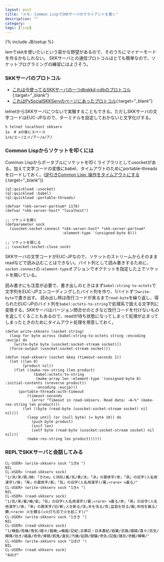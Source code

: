 ```yaml
---
layout: post
title: "メモ: Common LispでSKKサーバのクライアントを書く"
description: ""
category: 
tags: [lisp]
---
```

{% include JB/setup %}

lemでskkを使いたいという密かな野望があるので、そのうちにマイナーモードを作るかもしれない。
SKKサーバとの通信プロトコルはとても簡単なので、ソケットプログラミングの練習にはよさそう。

### SKKサーバのプロトコル

- [これは今使ってるSKKサーバの一つdbskkd-cdbのプロトコル](https://github.com/jj1bdx/dbskkd-cdb/blob/master/skk-server-protocol.md){:target="_blank"}
- [これはPySocialSKKServのページにあったプロトコル](https://ja.osdn.net/projects/pysocialskkserv/wiki/SKKServ){:target="_blank"}

telnetからSKKサーバにつないで実験することもできる。ただしSKKサーバの文字コードはEUC-JPなので、ターミナルを設定しておかないと文字化けする。
```
% telnet localhost skkserv
1a  # aの後にスペース
1/α/エー/エイ/アー/а/ア/
```

### Common Lispからソケットを叩くには
Common Lispからポータブルにソケットを叩くライブラリとしてusocketがある。加えて文字コードの変換にbabel、タイムアウトのためにportable-threadsをロードしておく。([逆引きCommon Lisp: 操作をタイムアウトにする](http://tips.cddddr.org/common-lisp/index.cgi?%e6%93%8d%e4%bd%9c%e3%82%92%e3%82%bf%e3%82%a4%e3%83%a0%e3%82%a2%e3%82%a6%e3%83%88%e3%81%ab%e3%81%99%e3%82%8b){:target="_blank"})

```common_lisp
(ql:quickload :usocket)
(ql:quickload :babel)
(ql:quickload :portable-threads)

(defvar *skk-server-portnum* 1178)
(defvar *skk-server-host* "localhost")

;; ソケットを開く
(defparameter sock
  (usocket:socket-connect *skk-server-host* *skk-server-portnum*
                          :element-type '(unsigned-byte 8)))
                          
;; ソケットを閉じる
;; (usocket:socket-close sock)
```

SKKサーバの文字コードがEUC-JPなので、ソケットのストリームからそのままreadなどで読み込むことはできない。バイト列として読み書きするために、`socket-connect`の`:element-type`オプションでオクテットを指定した上でソケットを開いている。


読み書きにも注意が必要で、書き出しのときはまず`babel:string-to-octets`で文字列をEUC-JPエンコーディングしたバイト列を作り、1バイトずつ`write-byte`で書き出す。
読み出し時は改行コードが来るまで`read-byte`を繰り返し、得られたEUC-JPのバイト列を`babel:octets-to-string`で処理系で扱える文字列に変換する。SKKサーバはバージョン問合せのときなど改行コードを付けないものを返してくることもあるので、readが待ち状態になってしまって処理が止まってしまったときのためにタイムアウト処理を用意しておく。

```common_lisp
(defun write-skkserv (socket string)
  (loop for byte across (babel:string-to-octets string :encoding :eucjp) do
    (write-byte byte (usocket:socket-stream socket)))
  (force-output (usocket:socket-stream socket)))

(defun read-skkserv (socket &key (timeout-seconds 1))
  (let ((len 0)
        (product nil))
    (flet ((make-res-string (len product)
             (babel:octets-to-string
              (make-array len :element-type '(unsigned-byte 8) :initial-contents (nreverse product))
              :encoding :eucjp)))
      (portable-threads:with-timeout
          (timeout-seconds
            (error "Timeout in read-skkserv. Read data: ~A~%" (make-res-string len product)))
        (let ((byte (read-byte (usocket:socket-stream socket) nil nil)))
          (loop until (or (null byte) (= byte 10)) do
            (push byte product)
            (incf len)
            (setf byte (read-byte (usocket:socket-stream socket) nil nil)))
          (make-res-string len product))))))
```

### REPLでSKKサーバと会話してみる

```
CL-USER> (write-skkserv sock "1きm ")
NIL
CL-USER> (read-skkserv sock)
"1/決/来/極;NB:「きわm」と同形/着/気/黄/决;「決」の異体字/來;「来」の旧字(人名用漢字)/徠;「来」の異体字/氣;「気」の旧字(人名用漢字)/著;<rare> ≒着る/"
CL-USER> (write-skkserv sock "1きn ")
NIL
CL-USER> (read-skkserv sock)
"1/気/来/着/機/氣;「気」の旧字(人名用漢字)/著;<rare> ≒着る/來;「来」の旧字(人名用漢字)/徠;「来」の異体字/切/斬;人を斬る/伐;木を伐る/剪;盆栽を剪る/截;布地を截る/鑽;<rare> 火を鑽る(=火打ち石で火を起こす)/"
CL-USER> (write-skkserv sock "1きき ")
NIL
CL-USER> (read-skkserv sock)
"1/機器/危機/鬼気/嬉々/器機;=機器/記紀;古事記・日本書紀/毀棄/忌諱/嬉嬉/喜々/気気/輝輝/効き/窺基/奇奇/帰期/飢鬼/喜気/汽機/起期/騏驥/奇気/記旗/諱忌/奇鰭/暉暉/"
CL-USER> (write-skkserv sock "1ほげ ")
NIL
CL-USER> (read-skkserv sock)
"4ほげ"
```
